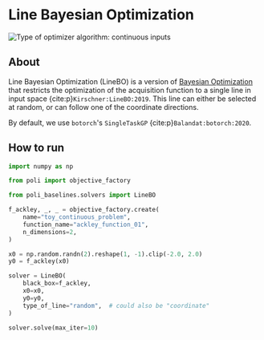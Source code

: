 # Line Bayesian Optimization

![Type of optimizer algorithm: continuous inputs](https://img.shields.io/badge/Type-continuous_inputs-cyan)

## About

Line Bayesian Optimization (LineBO) is a version of [Bayesian Optimization](./bayesian_optimization.md) that restricts the optimization of the acquisition function to a single line in input space {cite:p}`Kirschner:LineBO:2019`. This line can either be selected at random, or can follow one of the coordinate directions.

By default, we use `botorch`'s `SingleTaskGP` {cite:p}`Balandat:botorch:2020`. 

## How to run

```python
import numpy as np

from poli import objective_factory

from poli_baselines.solvers import LineBO

f_ackley, _, _ = objective_factory.create(
    name="toy_continuous_problem",
    function_name="ackley_function_01",
    n_dimensions=2,
)

x0 = np.random.randn(2).reshape(1, -1).clip(-2.0, 2.0)
y0 = f_ackley(x0)

solver = LineBO(
    black_box=f_ackley,
    x0=x0,
    y0=y0,
    type_of_line="random",  # could also be "coordinate"
)

solver.solve(max_iter=10)
```

